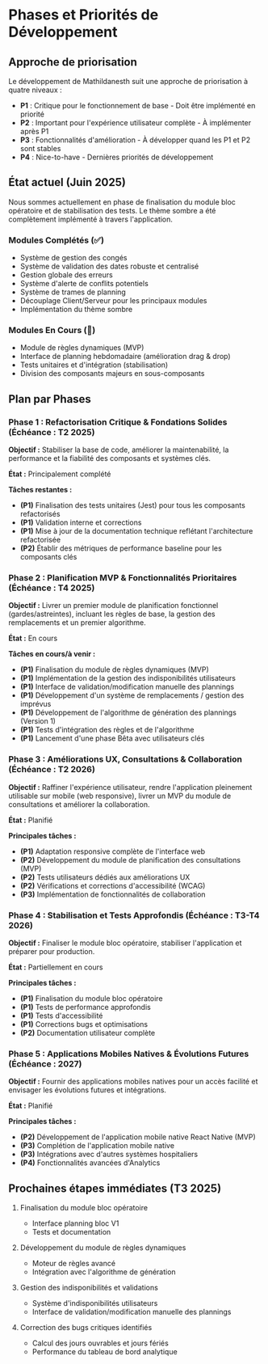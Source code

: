 # Phases et Priorités de Développement

## Approche de priorisation

Le développement de Mathildanesth suit une approche de priorisation à quatre niveaux :

- **P1** : Critique pour le fonctionnement de base - Doit être implémenté en priorité
- **P2** : Important pour l'expérience utilisateur complète - À implémenter après P1
- **P3** : Fonctionnalités d'amélioration - À développer quand les P1 et P2 sont stables
- **P4** : Nice-to-have - Dernières priorités de développement

## État actuel (Juin 2025)

Nous sommes actuellement en phase de finalisation du module bloc opératoire et de stabilisation des tests. Le thème sombre a été complètement implémenté à travers l'application.

### Modules Complétés (✅)

- Système de gestion des congés
- Système de validation des dates robuste et centralisé
- Gestion globale des erreurs
- Système d'alerte de conflits potentiels
- Système de trames de planning
- Découplage Client/Serveur pour les principaux modules
- Implémentation du thème sombre

### Modules En Cours (🔄)

- Module de règles dynamiques (MVP)
- Interface de planning hebdomadaire (amélioration drag & drop)
- Tests unitaires et d'intégration (stabilisation)
- Division des composants majeurs en sous-composants

## Plan par Phases

### Phase 1 : Refactorisation Critique & Fondations Solides (Échéance : T2 2025)

**Objectif :** Stabiliser la base de code, améliorer la maintenabilité, la performance et la fiabilité des composants et systèmes clés.

**État :** Principalement complété

**Tâches restantes :**
- **(P1)** Finalisation des tests unitaires (Jest) pour tous les composants refactorisés
- **(P1)** Validation interne et corrections
- **(P1)** Mise à jour de la documentation technique reflétant l'architecture refactorisée
- **(P2)** Établir des métriques de performance baseline pour les composants clés

### Phase 2 : Planification MVP & Fonctionnalités Prioritaires (Échéance : T4 2025)

**Objectif :** Livrer un premier module de planification fonctionnel (gardes/astreintes), incluant les règles de base, la gestion des remplacements et un premier algorithme.

**État :** En cours

**Tâches en cours/à venir :**
- **(P1)** Finalisation du module de règles dynamiques (MVP)
- **(P1)** Implémentation de la gestion des indisponibilités utilisateurs
- **(P1)** Interface de validation/modification manuelle des plannings
- **(P1)** Développement d'un système de remplacements / gestion des imprévus
- **(P1)** Développement de l'algorithme de génération des plannings (Version 1)
- **(P1)** Tests d'intégration des règles et de l'algorithme
- **(P1)** Lancement d'une phase Bêta avec utilisateurs clés

### Phase 3 : Améliorations UX, Consultations & Collaboration (Échéance : T2 2026)

**Objectif :** Raffiner l'expérience utilisateur, rendre l'application pleinement utilisable sur mobile (web responsive), livrer un MVP du module de consultations et améliorer la collaboration.

**État :** Planifié

**Principales tâches :**
- **(P1)** Adaptation responsive complète de l'interface web
- **(P2)** Développement du module de planification des consultations (MVP)
- **(P2)** Tests utilisateurs dédiés aux améliorations UX
- **(P2)** Vérifications et corrections d'accessibilité (WCAG)
- **(P3)** Implémentation de fonctionnalités de collaboration

### Phase 4 : Stabilisation et Tests Approfondis (Échéance : T3-T4 2026)

**Objectif :** Finaliser le module bloc opératoire, stabiliser l'application et préparer pour production.

**État :** Partiellement en cours

**Principales tâches :**
- **(P1)** Finalisation du module bloc opératoire
- **(P1)** Tests de performance approfondis
- **(P1)** Tests d'accessibilité
- **(P1)** Corrections bugs et optimisations
- **(P2)** Documentation utilisateur complète

### Phase 5 : Applications Mobiles Natives & Évolutions Futures (Échéance : 2027)

**Objectif :** Fournir des applications mobiles natives pour un accès facilité et envisager les évolutions futures et intégrations.

**État :** Planifié

**Principales tâches :**
- **(P2)** Développement de l'application mobile native React Native (MVP)
- **(P3)** Complétion de l'application mobile native
- **(P3)** Intégrations avec d'autres systèmes hospitaliers
- **(P4)** Fonctionnalités avancées d'Analytics

## Prochaines étapes immédiates (T3 2025)

1. Finalisation du module bloc opératoire
   - Interface planning bloc V1
   - Tests et documentation

2. Développement du module de règles dynamiques
   - Moteur de règles avancé
   - Intégration avec l'algorithme de génération

3. Gestion des indisponibilités et validations
   - Système d'indisponibilités utilisateurs
   - Interface de validation/modification manuelle des plannings

4. Correction des bugs critiques identifiés
   - Calcul des jours ouvrables et jours fériés
   - Performance du tableau de bord analytique 